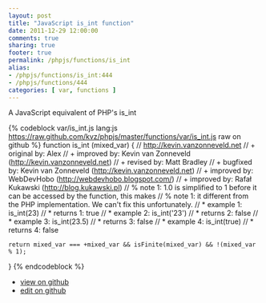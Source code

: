 ```yaml
---
layout: post
title: "JavaScript is_int function"
date: 2011-12-29 12:00:00
comments: true
sharing: true
footer: true
permalink: /phpjs/functions/is_int
alias:
- /phpjs/functions/is_int:444
- /phpjs/functions/444
categories: [ var, functions ]
---
```

A JavaScript equivalent of PHP's is_int
<!-- more -->
{% codeblock var/is_int.js lang:js https://raw.github.com/kvz/phpjs/master/functions/var/is_int.js raw on github %}
function is_int (mixed_var) {
    // http://kevin.vanzonneveld.net
    // +   original by: Alex
    // +   improved by: Kevin van Zonneveld (http://kevin.vanzonneveld.net)
    // +    revised by: Matt Bradley
    // +   bugfixed by: Kevin van Zonneveld (http://kevin.vanzonneveld.net)
    // +   improved by: WebDevHobo (http://webdevhobo.blogspot.com/)
    // +   improved by: Rafał Kukawski (http://blog.kukawski.pl)
    // %        note 1: 1.0 is simplified to 1 before it can be accessed by the function, this makes
    // %        note 1: it different from the PHP implementation. We can't fix this unfortunately.
    // *     example 1: is_int(23)
    // *     returns 1: true
    // *     example 2: is_int('23')
    // *     returns 2: false
    // *     example 3: is_int(23.5)
    // *     returns 3: false
    // *     example 4: is_int(true)
    // *     returns 4: false
    
    return mixed_var === +mixed_var && isFinite(mixed_var) && !(mixed_var % 1);
}
{% endcodeblock %}
<ul>
 <li><a href="https://github.com/kvz/phpjs/blob/master/functions/var/is_int.js">view on github</a></li>
 <li><a href="https://github.com/kvz/phpjs/edit/master/functions/var/is_int.js">edit on github</a></li>
</ul>
